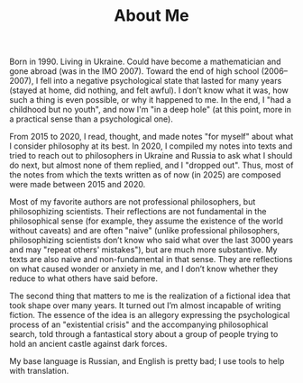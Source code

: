 ﻿---
title: "About Me"
weight: 1
slug: "about-me"
---

Born in 1990. Living in Ukraine. Could have become a mathematician and gone abroad (was in the IMO 2007). Toward the end of high school (2006–2007), I fell into a negative psychological state that lasted for many years (stayed at home, did nothing, and felt awful). I don’t know what it was, how such a thing is even possible, or why it happened to me. In the end, I "had a childhood but no youth", and now I'm "in a deep hole" (at this point, more in a practical sense than a psychological one). 

From 2015 to 2020, I read, thought, and made notes "for myself" about what I consider philosophy at its best. In 2020, I compiled my notes into texts and tried to reach out to philosophers in Ukraine and Russia to ask what I should do next, but almost none of them replied, and I "dropped out". Thus, most of the notes from which the texts written as of now (in 2025) are composed were made between 2015 and 2020.

Most of my favorite authors are not professional philosophers, but philosophizing scientists. Their reflections are not fundamental in the philosophical sense (for example, they assume the existence of the world without caveats) and are often "naive" (unlike professional philosophers, philosophizing scientists don’t know who said what over the last 3000 years and may "repeat others' mistakes"), but are much more substantive. My texts are also naive and non-fundamental in that sense. They are reflections on what caused wonder or anxiety in me, and I don’t know whether they reduce to what others have said before.

The second thing that matters to me is the realization of a fictional idea that took shape over many years. It turned out I’m almost incapable of writing fiction. The essence of the idea is an allegory expressing the psychological process of an "existential crisis" and the accompanying philosophical search, told through a fantastical story about a group of people trying to hold an ancient castle against dark forces.

My base language is Russian, and English is pretty bad; I use tools to help with translation. 
